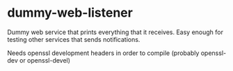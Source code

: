 # dummy-web-listener
Dummy web service that prints everything that it receives. 
Easy enough for testing other services that sends notifications.

Needs openssl development headers in order to compile (probably openssl-dev or openssl-devel)
